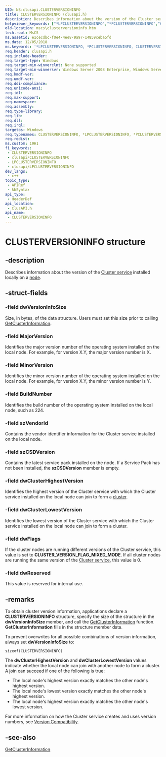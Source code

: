 ```yaml
---
UID: NS:clusapi.CLUSTERVERSIONINFO
title: CLUSTERVERSIONINFO (clusapi.h)
description: Describes information about the version of the Cluster service installed locally on a node.
helpviewer_keywords: ["*LPCLUSTERVERSIONINFO","*PCLUSTERVERSIONINFO","CLUSTERVERSIONINFO","CLUSTERVERSIONINFO structure [Failover Cluster]","LPCLUSTERVERSIONINFO","LPCLUSTERVERSIONINFO structure pointer [Failover Cluster]","PCLUSTERVERSIONINFO","PCLUSTERVERSIONINFO structure pointer [Failover Cluster]","_wolf_clusterversioninfo","clusapi/CLUSTERVERSIONINFO","clusapi/LPCLUSTERVERSIONINFO","clusapi/PCLUSTERVERSIONINFO","mscs.clusterversioninfo"]
old-location: mscs\clusterversioninfo.htm
tech.root: MsCS
ms.assetid: e1cecdbc-f0e4-4ee8-9a97-14859ceba5fd
ms.date: 12/05/2018
ms.keywords: '*LPCLUSTERVERSIONINFO, *PCLUSTERVERSIONINFO, CLUSTERVERSIONINFO, CLUSTERVERSIONINFO structure [Failover Cluster], LPCLUSTERVERSIONINFO, LPCLUSTERVERSIONINFO structure pointer [Failover Cluster], PCLUSTERVERSIONINFO, PCLUSTERVERSIONINFO structure pointer [Failover Cluster], _wolf_clusterversioninfo, clusapi/CLUSTERVERSIONINFO, clusapi/LPCLUSTERVERSIONINFO, clusapi/PCLUSTERVERSIONINFO, mscs.clusterversioninfo'
req.header: clusapi.h
req.include-header: 
req.target-type: Windows
req.target-min-winverclnt: None supported
req.target-min-winversvr: Windows Server 2008 Enterprise, Windows Server 2008 Datacenter
req.kmdf-ver: 
req.umdf-ver: 
req.ddi-compliance: 
req.unicode-ansi: 
req.idl: 
req.max-support: 
req.namespace: 
req.assembly: 
req.type-library: 
req.lib: 
req.dll: 
req.irql: 
targetos: Windows
req.typenames: CLUSTERVERSIONINFO, *LPCLUSTERVERSIONINFO, *PCLUSTERVERSIONINFO
req.redist: 
ms.custom: 19H1
f1_keywords:
 - CLUSTERVERSIONINFO
 - clusapi/CLUSTERVERSIONINFO
 - LPCLUSTERVERSIONINFO
 - clusapi/LPCLUSTERVERSIONINFO
dev_langs:
 - c++
topic_type:
 - APIRef
 - kbSyntax
api_type:
 - HeaderDef
api_location:
 - ClusAPI.h
api_name:
 - CLUSTERVERSIONINFO
---
```


# CLUSTERVERSIONINFO structure


## -description

Describes 
    information about the version of the <a href="/previous-versions/windows/desktop/mscs/cluster-service">Cluster service</a> 
    installed locally on a <a href="/previous-versions/windows/desktop/mscs/nodes">node</a>.

## -struct-fields

### -field dwVersionInfoSize

Size, in bytes, of the data structure. Users must set this size prior to calling 
      <a href="/windows/desktop/api/clusapi/nf-clusapi-getclusterinformation">GetClusterInformation</a>.

### -field MajorVersion

Identifies the major version number of the operating system installed on the local node. For example, for 
      version X.Y, the major version number is X.

### -field MinorVersion

Identifies the minor version number of the operating system installed on the local node. For example, for 
      version X.Y, the minor version number is Y.

### -field BuildNumber

Identifies the build number of the operating system installed on the local node, such as 224.

### -field szVendorId

Contains the vendor identifier information for the Cluster service installed on the local node.

### -field szCSDVersion

Contains the latest service pack installed on the node. If a Service Pack has not been installed, the 
      <b>szCSDVersion</b> member is empty.

### -field dwClusterHighestVersion

Identifies the highest version of the Cluster service with which the Cluster service installed on the local 
      node can join to form a <a href="/previous-versions/windows/desktop/mscs/c-gly">cluster</a>.

### -field dwClusterLowestVersion

Identifies the lowest version of the Cluster service with which the Cluster service installed on the local 
      node can join to form a cluster.

### -field dwFlags

If the cluster nodes are running different versions of the Cluster service, this value is set to 
      <b>CLUSTER_VERSION_FLAG_MIXED_MODE</b>. If all cluster nodes are running the same version of 
      the <a href="/previous-versions/windows/desktop/mscs/cluster-service">Cluster service</a>, this value is 0.

### -field dwReserved

This value is reserved for internal use.

## -remarks

To obtain cluster version information, applications declare a 
    <b>CLUSTERVERSIONINFO</b> structure, specify the size of the 
    structure in the <b>dwVersionInfoSize</b> member, and call the 
    <a href="/windows/desktop/api/clusapi/nf-clusapi-getclusterinformation">GetClusterInformation</a> function. 
    <b>GetClusterInformation</b> fills in the structure 
    member data.

To prevent overwrites for all possible combinations of version information, always set 
    <b>dwVersionInfoSize</b> to:

<code>sizeof(CLUSTERVERSIONINFO)</code>

The <b>dwClusterHighestVersion</b> and <b>dwClusterLowestVersion</b> 
    values indicate whether the local node can join with another node to form a cluster. A join can succeed if one of 
    the following is true:

<ul>
<li>The local node's highest version exactly matches the other node's highest version.</li>
<li>The local node's lowest version exactly matches the other node's highest version.</li>
<li>The local node's highest version exactly matches the other node's lowest version.</li>
</ul>
For more information on how the Cluster service creates and uses version numbers, see 
    <a href="/previous-versions/windows/desktop/mscs/version-compatibility">Version Compatibility</a>.

## -see-also

<a href="/windows/desktop/api/clusapi/nf-clusapi-getclusterinformation">GetClusterInformation</a>